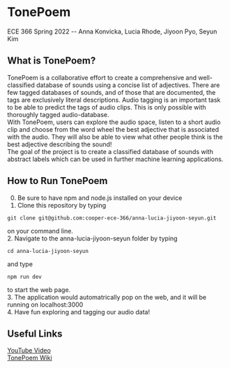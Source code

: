 # TonePoem
ECE 366 Spring 2022 -- Anna Konvicka, Lucia Rhode, Jiyoon Pyo, Seyun Kim

## What is TonePoem?
TonePoem is a collaborative effort to create a comprehensive and well-classified database of sounds using a concise list of adjectives. There are few tagged databases of sounds, and of those that are documented, the tags are exclusively literal descriptions. Audio tagging is an important task to be able to predict the tags of audio clips. This is only possible with thoroughly tagged audio-database.<br>
With TonePoem, users can explore the audio space, listen to a short audio clip and choose from the word wheel the best adjective that is associated with the audio. They will also be able to view what other people think is the best adjective describing the sound!<br>
The goal of the project is to create a classified database of sounds with abstract labels which can be used in further machine learning applications.

## How to Run TonePoem
0. Be sure to have npm and node.js installed on your device
1. Clone this repository by typing
```
git clone git@github.com:cooper-ece-366/anna-lucia-jiyoon-seyun.git
```
on your command line.<br>
2. Navigate to the anna-lucia-jiyoon-seyun folder by typing
```
cd anna-lucia-jiyoon-seyun
```
and type
```
npm run dev
```
to start the web page.<br>
3. The application would automatrically pop on the web, and it will be running on localhost:3000<br>
4. Have fun exploring and tagging our audio data!

## Useful Links
[YouTube Video](https://www.youtube.com/watch?v=e0512VAn6M0&ab_channel=SeyunKim)<br>
[TonePoem Wiki](https://github.com/cooper-ece-366/anna-lucia-jiyoon-seyun/wiki)
